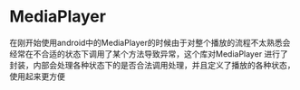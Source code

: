 # MediaPlayer
在刚开始使用android中的MediaPlayer的时候由于对整个播放的流程不太熟悉会经常在不合适的状态下调用了某个方法导致异常，这个库对MediaPlayer
进行了封装，内部会处理各种状态下的是否合法调用处理，并且定义了播放的各种状态，使用起来更方便
